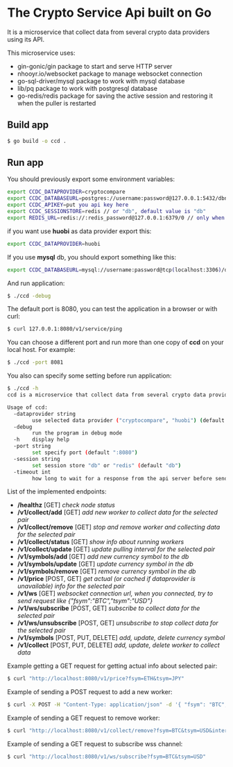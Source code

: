 # The Crypto Service Api built on Go



It is a microservice that collect data from several crypto data providers using its API.

This microservice uses:

* gin-gonic/gin package to start and serve HTTP server
* nhooyr.io/websocket package to manage websocket connection
* go-sql-driver/mysql package to work with mysql database
* lib/pq package to work with postgresql database
* go-redis/redis package for saving the active session and restoring it when the puller is restarted


## Build app

```bash
$ go build -o ccd .
````

## Run app
You should previously export some environment variables:

```bash
export CCDC_DATAPROVIDER=cryptocompare
export CCDC_DATABASEURL=postgres://username:password@127.0.0.1:5432/dbname?sslmode=disable
export CCDC_APIKEY=put you api key here
export CCDC_SESSIONSTORE=redis // or "db", default value is "db"
export REDIS_URL=redis://:redis_password@127.0.0.1:6379/0 // only when "redis" session store selected
```

if you want use **huobi** as data provider export this:
```bash
export CCDC_DATAPROVIDER=huobi
```

If you use **mysql** db, you should export something like this:
```bash
export CCDC_DATABASEURL=mysql://username:password@tcp(localhost:3306)/dbname
``` 

And run application:
```bash
$ ./ccd -debug
```

The default port is 8080, you can test the application in a browser or with curl:

```bash
$ curl 127.0.0.1:8080/v1/service/ping
```

You can choose a different port and run more than one copy of **ccd** on your local host. For example:

```bash
$ ./ccd -port 8081
``` 

You also can specify some setting before run application: 
```bash
$ ./ccd -h
ccd is a microservice that collect data from several crypto data providers cryprocompare using its API.

Usage of ccd:
  -dataprovider string
        use selected data provider ("cryptocompare", "huobi") (default "cryptocompare")
  -debug
        run the program in debug mode
  -h    display help
  -port string
        set specify port (default ":8080")
  -session string
        set session store "db" or "redis" (default "db")  
  -timeout int
        how long to wait for a response from the api server before sending data from the cache (default 1000)
```

List of the implemented endpoints:
* **/healthz** [GET]   _check node status_
* **/v1/collect/add** [GET] _add new worker to collect data for the selected pair_
* **/v1/collect/remove** [GET] _stop and remove worker and collecting data for the selected pair_
* **/v1/collect/status** [GET] _show info about running workers_
* **/v1/collect/update** [GET]  _update pulling interval for the selected pair_
* **/v1/symbols/add** [GET] _add new currency symbol to the db_
* **/v1/symbols/update** [GET]  _update currency symbol in the db_
* **/v1/symbols/remove** [GET] _remove currency symbol in the db_
* **/v1/price** [POST, GET] _get actual (or cached if dataprovider is unavailable) info for the selected pair_
* **/v1/ws** [GET] _websocket connection url, when you connected, try to send request like {"fsym":"BTC","tsym":"USD"}_
* **/v1/ws/subscribe** [POST, GET] _subscribe to collect data for the selected pair_
* **/v1/ws/unsubscribe** [POST, GET] _unsubscribe to stop collect data for the selected pair_
* **/v1/symbols** [POST, PUT, DELETE] _add, update, delete currency symbol_
* **/v1/collect** [POST, PUT, DELETE] _add, update, delete worker to collect data_

Example getting a GET request for getting actual info about selected pair:

```bash
$ curl "http://localhost:8080/v1/price?fsym=ETH&tsym=JPY"
```

Example of sending a POST request to add a new worker:

```bash
$ curl -X POST -H "Content-Type: application/json" -d '{ "fsym": "BTC", "tsym": "USD", "interval": 60}' "http://localhost:8080/v1/collect"
```

Example of sending a GET request to remove worker:

```bash
$ curl "http://localhost:8080/v1/collect/remove?fsym=BTC&tsym=USD&interval=60"
```

Example of sending a GET request to subscribe wss channel:

```bash
$ curl "http://localhost:8080/v1/ws/subscribe?fsym=BTC&tsym=USD"
```


